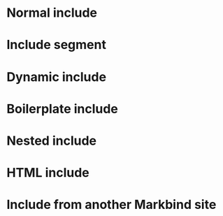 <include src="components/header.md" />

<div class="website-content">

# Normal include
<include src="requirements/EstablishingRequirements.md" />

# Include segment
<include src="requirements/EstablishingRequirements.md#preview" />

# Dynamic include
<include src="requirements/SpecifyingRequirements.md" name="Dynamic Include" dynamic />

# Boilerplate include
<include src="requirements/boilerTest.md" name="Boilerplate Referencing" />

# Nested include
<include src="requirements/nestedInclude.md" />

# HTML include
<include src="testInclude.html" />

# Include from another Markbind site
<include src="sub_site/index.md" />

</div>
